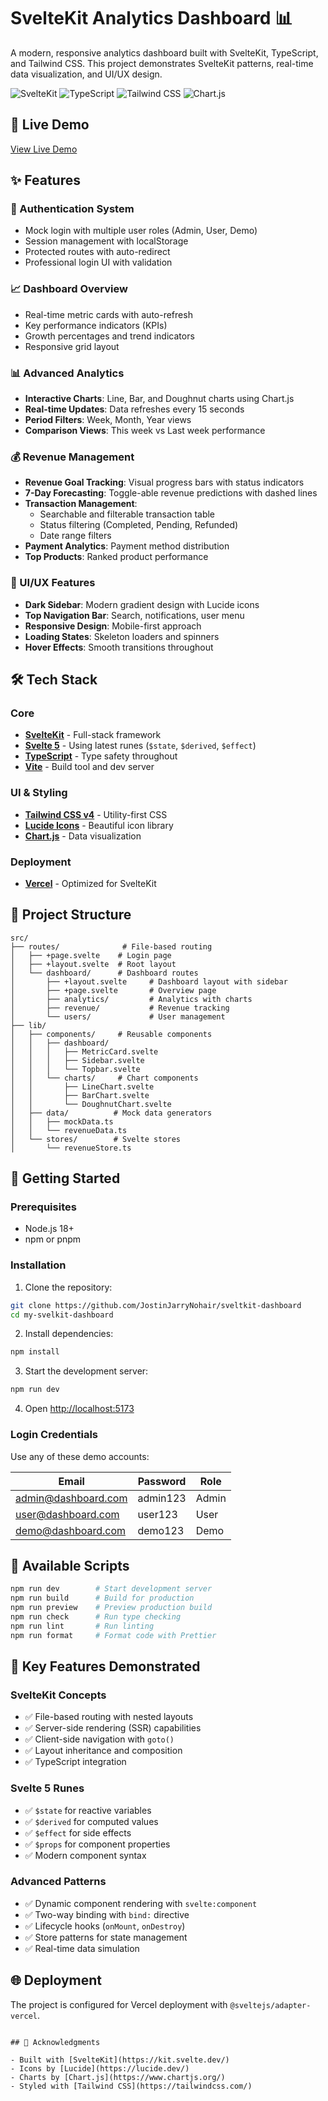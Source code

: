 # SvelteKit Analytics Dashboard 📊

A modern, responsive analytics dashboard built with SvelteKit, TypeScript, and Tailwind CSS. This project demonstrates  SvelteKit patterns, real-time data visualization, and  UI/UX design.

![SvelteKit](https://img.shields.io/badge/SvelteKit-FF3E00?style=for-the-badge&logo=svelte&logoColor=white)
![TypeScript](https://img.shields.io/badge/TypeScript-007ACC?style=for-the-badge&logo=typescript&logoColor=white)
![Tailwind CSS](https://img.shields.io/badge/Tailwind_CSS-38B2AC?style=for-the-badge&logo=tailwind-css&logoColor=white)
![Chart.js](https://img.shields.io/badge/Chart.js-FF6384?style=for-the-badge&logo=chartdotjs&logoColor=white)

## 🚀 Live Demo

[View Live Demo](https://sveltkit-dashboard.vercel.app/dashboard) <!-- Update with your actual URL -->

## ✨ Features

### 🔐 Authentication System
- Mock login with multiple user roles (Admin, User, Demo)
- Session management with localStorage
- Protected routes with auto-redirect
- Professional login UI with validation

### 📈 Dashboard Overview
- Real-time metric cards with auto-refresh
- Key performance indicators (KPIs)
- Growth percentages and trend indicators
- Responsive grid layout

### 📊 Advanced Analytics
- **Interactive Charts**: Line, Bar, and Doughnut charts using Chart.js
- **Real-time Updates**: Data refreshes every 15 seconds
- **Period Filters**: Week, Month, Year views
- **Comparison Views**: This week vs Last week performance

### 💰 Revenue Management
- **Revenue Goal Tracking**: Visual progress bars with status indicators
- **7-Day Forecasting**: Toggle-able revenue predictions with dashed lines
- **Transaction Management**: 
  - Searchable and filterable transaction table
  - Status filtering (Completed, Pending, Refunded)
  - Date range filters
- **Payment Analytics**: Payment method distribution
- **Top Products**: Ranked product performance

### 🎨 UI/UX Features
- **Dark Sidebar**: Modern gradient design with Lucide icons
- **Top Navigation Bar**: Search, notifications, user menu
- **Responsive Design**: Mobile-first approach
- **Loading States**: Skeleton loaders and spinners
- **Hover Effects**: Smooth transitions throughout

## 🛠️ Tech Stack

### Core
- **[SvelteKit](https://kit.svelte.dev/)** - Full-stack framework
- **[Svelte 5](https://svelte.dev/)** - Using latest runes (`$state`, `$derived`, `$effect`)
- **[TypeScript](https://www.typescriptlang.org/)** - Type safety throughout
- **[Vite](https://vitejs.dev/)** - Build tool and dev server

### UI & Styling
- **[Tailwind CSS v4](https://tailwindcss.com/)** - Utility-first CSS
- **[Lucide Icons](https://lucide.dev/)** - Beautiful icon library
- **[Chart.js](https://www.chartjs.org/)** - Data visualization

### Deployment
- **[Vercel](https://vercel.com/)** - Optimized for SvelteKit

## 📁 Project Structure

```
src/
├── routes/              # File-based routing
│   ├── +page.svelte    # Login page
│   ├── +layout.svelte  # Root layout
│   └── dashboard/      # Dashboard routes
│       ├── +layout.svelte     # Dashboard layout with sidebar
│       ├── +page.svelte       # Overview page
│       ├── analytics/         # Analytics with charts
│       ├── revenue/           # Revenue tracking
│       └── users/             # User management
├── lib/
│   ├── components/     # Reusable components
│   │   ├── dashboard/
│   │   │   ├── MetricCard.svelte
│   │   │   ├── Sidebar.svelte
│   │   │   └── Topbar.svelte
│   │   └── charts/     # Chart components
│   │       ├── LineChart.svelte
│   │       ├── BarChart.svelte
│   │       └── DoughnutChart.svelte
│   ├── data/          # Mock data generators
│   │   ├── mockData.ts
│   │   └── revenueData.ts
│   └── stores/        # Svelte stores
│       └── revenueStore.ts
```

## 🚀 Getting Started

### Prerequisites
- Node.js 18+ 
- npm or pnpm

### Installation

1. Clone the repository:
```bash
git clone https://github.com/JostinJarryNohair/sveltkit-dashboard
cd my-svelkit-dashboard
```

2. Install dependencies:
```bash
npm install
```

3. Start the development server:
```bash
npm run dev
```

4. Open [http://localhost:5173](http://localhost:5173)

### Login Credentials

Use any of these demo accounts:

| Email | Password | Role |
|-------|----------|------|
| admin@dashboard.com | admin123 | Admin |
| user@dashboard.com | user123 | User |
| demo@dashboard.com | demo123 | Demo |

## 📜 Available Scripts

```bash
npm run dev        # Start development server
npm run build      # Build for production
npm run preview    # Preview production build
npm run check      # Run type checking
npm run lint       # Run linting
npm run format     # Format code with Prettier
```

## 🎯 Key Features Demonstrated

### SvelteKit Concepts
- ✅ File-based routing with nested layouts
- ✅ Server-side rendering (SSR) capabilities
- ✅ Client-side navigation with `goto()`
- ✅ Layout inheritance and composition
- ✅ TypeScript integration

### Svelte 5 Runes
- ✅ `$state` for reactive variables
- ✅ `$derived` for computed values
- ✅ `$effect` for side effects
- ✅ `$props` for component properties
- ✅ Modern component syntax

### Advanced Patterns
- ✅ Dynamic component rendering with `svelte:component`
- ✅ Two-way binding with `bind:` directive
- ✅ Lifecycle hooks (`onMount`, `onDestroy`)
- ✅ Store patterns for state management
- ✅ Real-time data simulation

## 🌐 Deployment

The project is configured for Vercel deployment with `@sveltejs/adapter-vercel`.

```

## 🤝 Acknowledgments

- Built with [SvelteKit](https://kit.svelte.dev/)
- Icons by [Lucide](https://lucide.dev/)
- Charts by [Chart.js](https://www.chartjs.org/)
- Styled with [Tailwind CSS](https://tailwindcss.com/)
